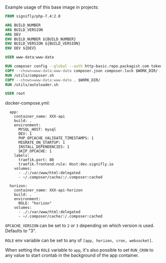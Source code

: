 Example usage of this base image in projects:

```Dockerfile
FROM signifly/php-7.4:2.0

ARG BUILD_NUMBER
ARG BUILD_VERSION
ARG DEV
ENV BUILD_NUMBER ${BUILD_NUMBER}
ENV BUILD_VERSION ${BUILD_VERSION}
ENV DEV ${DEV}

USER www-data:www-data

RUN composer config --global --auth http-basic.repo.packagist.com token XXX
COPY --chown=www-data:www-data composer.json composer.lock $WORK_DIR/
RUN /utils/composer.sh
COPY --chown=www-data:www-data . $WORK_DIR/
RUN /utils/autoloader.sh

USER root
```

docker-compose.yml:
```
  app:
    container_name: XXX-api
    build: .
    environment:
      MYSQL_HOST: mysql
      DEV: 1
      PHP_OPCACHE_VALIDATE_TIMESTAMPS: 1
      MIGRATE_ON_STARTUP: 1
      INSTALL_DEPENDENCIES: 1
      SKIP_OPCACHE: 1
    labels:
      traefik.port: 80
      traefik.frontend.rule: Host:dev.signifly.io
    volumes:
      - ./:/var/www/html:delegated
      - ~/.composer/cache/:/.composer:cached

  horizon:
    container_name: XXX-api-horizon
    build: .
    environment:
      ROLE: "horizon"
    volumes:
      - ./:/var/www/html:delegated
      - ~/.composer/cache/:/.composer:cached
```


`OPCACHE_VERSION` can be set to `2` or `3` depending on which version is used. Defaults to "3".

`ROLE` env variable can be set to any of `[app, horizon, cron, websocket]`.

When setting the `ROLE` variable to `app`, it's also possible to set `RUN_CRON` to any value to start crontab in the background of the app container.

